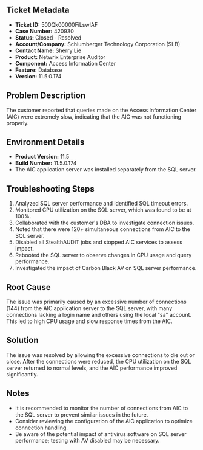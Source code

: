 ## Ticket Metadata
- **Ticket ID:** 500Qk00000FiLswIAF
- **Case Number:** 420930
- **Status:** Closed - Resolved
- **Account/Company:** Schlumberger Technology Corporation (SLB)
- **Contact Name:** Sherry Lie
- **Product:** Netwrix Enterprise Auditor
- **Component:** Access Information Center
- **Feature:** Database
- **Version:** 11.5.0.174

## Problem Description
The customer reported that queries made on the Access Information Center (AIC) were extremely slow, indicating that the AIC was not functioning properly.

## Environment Details
- **Product Version:** 11.5
- **Build Number:** 11.5.0.174
- The AIC application server was installed separately from the SQL server.

## Troubleshooting Steps
1. Analyzed SQL server performance and identified SQL timeout errors.
2. Monitored CPU utilization on the SQL server, which was found to be at 100%.
3. Collaborated with the customer's DBA to investigate connection issues.
4. Noted that there were 120+ simultaneous connections from AIC to the SQL server.
5. Disabled all StealthAUDIT jobs and stopped AIC services to assess impact.
6. Rebooted the SQL server to observe changes in CPU usage and query performance.
7. Investigated the impact of Carbon Black AV on SQL server performance.

## Root Cause
The issue was primarily caused by an excessive number of connections (144) from the AIC application server to the SQL server, with many connections lacking a login name and others using the local "sa" account. This led to high CPU usage and slow response times from the AIC.

## Solution
The issue was resolved by allowing the excessive connections to die out or close. After the connections were reduced, the CPU utilization on the SQL server returned to normal levels, and the AIC performance improved significantly. 

## Notes
- It is recommended to monitor the number of connections from AIC to the SQL server to prevent similar issues in the future.
- Consider reviewing the configuration of the AIC application to optimize connection handling.
- Be aware of the potential impact of antivirus software on SQL server performance; testing with AV disabled may be necessary.